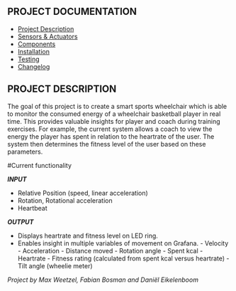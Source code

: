 ## PROJECT DOCUMENTATION

* [Project Description](README.md)
* [Sensors & Actuators](SENSORS_ACTUATORS.md)
* [Components](COMPONENTS.md)
* [Installation](INSTALLATION.md)
* [Testing](TESTING.md)
* [Changelog](CHANGELOG.md)

## PROJECT DESCRIPTION

The goal of this project is to create a smart sports wheelchair which is able to monitor the consumed energy of a wheelchair basketball player in real time. This provides valuable insights for player and coach during training exercises. For example, the current system allows a coach to view the energy the player has spent in relation to the heartrate of the user. The system then determines the fitness level of the user based on these parameters.

#Current functionality

__*INPUT*__
* Relative Position (speed, linear acceleration)
* Rotation, Rotational acceleration
* Heartbeat

__*OUTPUT*__
-	Displays heartrate and fitness level on LED ring.
- Enables insight in multiple variables of movement on Grafana.
						- Velocity
						-	Acceleration
						- Distance moved
						- Rotation angle
						- Spent kcal
						- Heartrate
						- Fitness rating (calculated from spent kcal versus heartrate)
						- Tilt angle (wheelie meter)					


*Project by Max Weetzel, Fabian Bosman and Daniël Eikelenboom*
